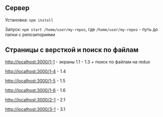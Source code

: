 ## Сервер

Установка: `npm install`

Запуск: `npm start /home/user/my-repos`, где `/home/user/my-repos` - путь до папки с репозиториями

## Страницы с версткой и поиск по файлам

[http://localhost:3000/1-1](http://localhost:3000/1-1) - экраны 1.1 - 1.3 + поиск по файлам на redux

[http://localhost:3000/1-4](http://localhost:3000/1-4) - 1.4

[http://localhost:3000/1-5](http://localhost:3000/1-5) - 1.5

[http://localhost:3000/1-6](http://localhost:3000/1-6) - 1.6

[http://localhost:3000/2-1](http://localhost:3000/2-1) - 2.1

[http://localhost:3000/3-1](http://localhost:3000/3-1) - 3.1
